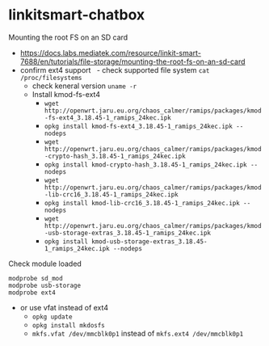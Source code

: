 # linkitsmart-chatbox

Mounting the root FS on an SD card
- https://docs.labs.mediatek.com/resource/linkit-smart-7688/en/tutorials/file-storage/mounting-the-root-fs-on-an-sd-card
- confirm ext4 support
   - check supported file system `cat /proc/filesystems`
   - check keneral version `uname -r` 
   - Install kmod-fs-ext4
      - `wget http://openwrt.jaru.eu.org/chaos_calmer/ramips/packages/kmod-fs-ext4_3.18.45-1_ramips_24kec.ipk`
      - `opkg install kmod-fs-ext4_3.18.45-1_ramips_24kec.ipk --nodeps`
      - `wget http://openwrt.jaru.eu.org/chaos_calmer/ramips/packages/kmod-crypto-hash_3.18.45-1_ramips_24kec.ipk`
      - `opkg install kmod-crypto-hash_3.18.45-1_ramips_24kec.ipk --nodeps`
      - `wget http://openwrt.jaru.eu.org/chaos_calmer/ramips/packages/kmod-lib-crc16_3.18.45-1_ramips_24kec.ipk`
      - `opkg install kmod-lib-crc16_3.18.45-1_ramips_24kec.ipk --nodeps`
      - `wget http://openwrt.jaru.eu.org/chaos_calmer/ramips/packages/kmod-usb-storage-extras_3.18.45-1_ramips_24kec.ipk`
      - `opkg install kmod-usb-storage-extras_3.18.45-1_ramips_24kec.ipk --nodeps`
 
 
Check module loaded 
```
modprobe sd_mod
modprobe usb-storage
modprobe ext4
```
- or use vfat instead of ext4
    - `opkg update`
    - `opkg install mkdosfs`
    - `mkfs.vfat /dev/mmcblk0p1` instead of `mkfs.ext4 /dev/mmcblk0p1`
